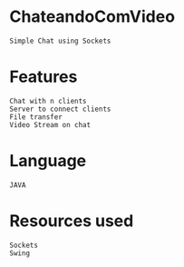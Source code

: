 ChateandoComVideo
=================
	Simple Chat using Sockets
	
# Features
	Chat with n clients
	Server to connect clients
	File transfer
	Video Stream on chat
	
# Language
	JAVA
	
# Resources used
	Sockets
	Swing
